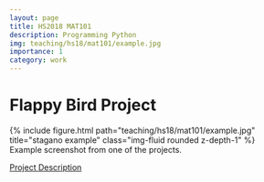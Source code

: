 ```yaml
---
layout: page
title: HS2018 MAT101
description: Programming Python
img: teaching/hs18/mat101/example.jpg
importance: 1
category: work
---
```


# Flappy Bird Project

<div class="row">
    <div class="col-sm mt-3 mt-md-0">
        {% include figure.html path="teaching/hs18/mat101/example.jpg" title="stagano example" class="img-fluid rounded z-depth-1" %}
    </div>
</div>
<div class="caption">
    Example screenshot from one of the projects.
</div>


<a href="/teaching/hs18/mat101/project_bird.pdf">Project Description</a>
